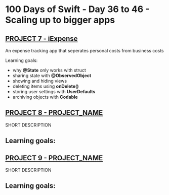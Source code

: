 # 100 Days of Swift - Day 36 to 46 - Scaling up to bigger apps

## [PROJECT 7 - iExpense](PROJECT%207)
An expense tracking app that seperates personal costs from business costs

Learning goals:
- why **@State** only works with struct
- sharing state with **@ObservedObject**
- showing and hiding views
- deleting items using **onDelete()**
- storing user settings with **UserDefaults**
- archiving objects with **Codable**

## [PROJECT 8 - PROJECT_NAME](PROJECT%208)
SHORT DESCRIPTION

Learning goals:
- 

## [PROJECT 9 - PROJECT_NAME](PROJECT%209)
SHORT DESCRIPTION

Learning goals:
- 
